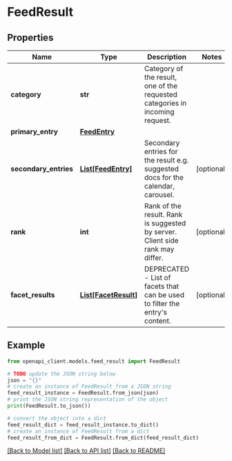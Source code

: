# FeedResult


## Properties

Name | Type | Description | Notes
------------ | ------------- | ------------- | -------------
**category** | **str** | Category of the result, one of the requested categories in incoming request. | 
**primary_entry** | [**FeedEntry**](FeedEntry.md) |  | 
**secondary_entries** | [**List[FeedEntry]**](FeedEntry.md) | Secondary entries for the result e.g. suggested docs for the calendar, carousel. | [optional] 
**rank** | **int** | Rank of the result. Rank is suggested by server. Client side rank may differ. | [optional] 
**facet_results** | [**List[FacetResult]**](FacetResult.md) | DEPRECATED - List of facets that can be used to filter the entry&#39;s content. | [optional] 

## Example

```python
from openapi_client.models.feed_result import FeedResult

# TODO update the JSON string below
json = "{}"
# create an instance of FeedResult from a JSON string
feed_result_instance = FeedResult.from_json(json)
# print the JSON string representation of the object
print(FeedResult.to_json())

# convert the object into a dict
feed_result_dict = feed_result_instance.to_dict()
# create an instance of FeedResult from a dict
feed_result_from_dict = FeedResult.from_dict(feed_result_dict)
```
[[Back to Model list]](../README.md#documentation-for-models) [[Back to API list]](../README.md#documentation-for-api-endpoints) [[Back to README]](../README.md)


